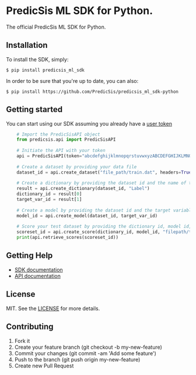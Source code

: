 # PredicSis ML SDK for Python.

The official PredicSis ML SDK for Python.

## Installation

To install the SDK, simply:

    $ pip install predicsis_ml_sdk

In order to be sure that you're up to date, you can also:

    $ pip install https://github.com/PredicSis/predicsis_ml_sdk-python

## Getting started

You can start using our SDK assuming you already have a [user token](https://developer.predicsis.com/doc/v1/overview/oauth2/#get-authorization-from-a-user)

```python
    # Import the PredicSisAPI object
    from predicsis.api import PredicSisAPI
	
	# Initiate the API with your token
    api = PredicSisAPI(token="abcdefghijklmnopqrstuvwxyzABCDEFGHIJKLMNOPQRSTUVWXYZ0123456789")
	
	# Create a dataset by providing your data file
    dataset_id = api.create_dataset("file_path/train.dat", headers=True)
	
	# Create a dictionary by providing the dataset id and the name of the target variable
    result = api.create_dictionary(dataset_id, "Label")
    dictionary_id = result[0]
    target_var_id = result[1]
	
	# Create a model by providing the dataset id and the target variable id
    model_id = api.create_model(dataset_id, target_var_id)
	
	# Score your test dataset by providing the dictionary id, model id, your test data file and the modality of the target variable
    scoreset_id = api.create_score(dictionary_id, model_id, "filepath/test.dat", "yes", headers=True)
    print(api.retrieve_scores(scoreset_id))
```

## Getting Help

* [SDK documentation](https://github.com/PredicSis/predicsis_ml_sdk-python/wiki)
* [API documentation](https://developer.predicsis.com/doc/v1/overview/)

## License

MIT. See the [LICENSE](https://github.com/PredicSis/predicsis_ml_sdk/blob/master/LICENSE) for more details.


## Contributing

1. Fork it
2. Create your feature branch (git checkout -b my-new-feature)
3. Commit your changes (git commit -am 'Add some feature')
4. Push to the branch (git push origin my-new-feature)
5. Create new Pull Request